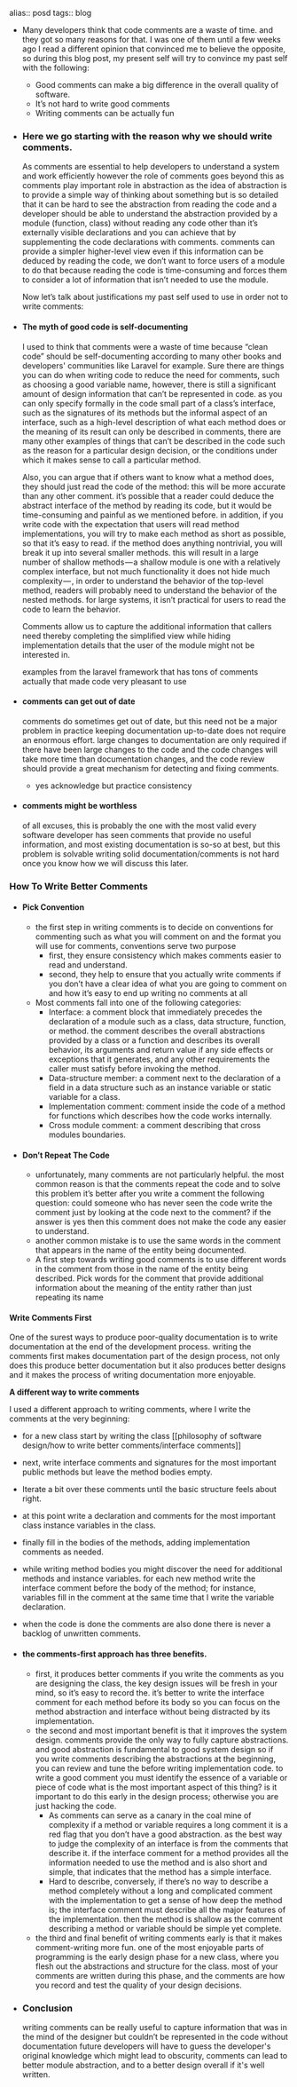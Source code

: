 alias:: posd
tags:: blog

- Many developers think that code comments are a waste of time. and they got so many reasons for that. I was one of them until a few weeks ago I read a different opinion that convinced me to believe the opposite, so during this blog post, my present self will try to convince my past self with the following:
	- Good comments can make a big difference in the overall quality of software.
	- It’s not hard to write good comments
	- Writing comments can be actually fun
- ### Here we go starting with the reason **why we should write comments.** 
  
  As comments are essential to help developers to understand a system and work efficiently however the role of comments goes beyond this as comments play important role in abstraction as the idea of abstraction is to provide a simple way of thinking about something but is so detailed that it can be hard to see the abstraction from reading the code and a developer should be able to understand the abstraction provided by a module (function, class) without reading any code other than it’s externally visible declarations and you can achieve that by supplementing the code declarations with comments. comments can provide a simpler higher-level view even if this information can be deduced by reading the code, we don’t want to force users of a module to do that because reading the code is time-consuming and forces them to consider a lot of information that isn’t needed to use the module.
  
  Now let’s talk about justifications my past self used to use in order not to write comments:
- #### The myth of good code is self-documenting
  
  I used to think that comments were a waste of time because “clean code” should be self-documenting according to many other books and developers' communities like Laravel for example. Sure there are things you can do when writing code to reduce the need for comments, such as choosing a good variable name, however, there is still a significant amount of design information that can’t be represented in code. as you can only specify formally in the code small part of a class’s interface, such as the signatures of its methods but the informal aspect of an interface, such as a high-level description of what each method does or the meaning of its result can only be described in comments, there are many other examples of things that can’t be described in the code such as the reason for a particular design decision, or the conditions under which it makes sense to call a particular method.
  
  Also, you can argue that if others want to know what a method does, they should just read the code of the method: this will be more accurate than any other comment. it’s possible that a reader could deduce the abstract interface of the method by reading its code, but it would be time-consuming and painful as we mentioned before. in addition, if you write code with the expectation that users will read method implementations, you will try to make each method as short as possible, so that it’s easy to read. if the method does anything nontrivial, you will break it up into several smaller methods. this will result in a large number of shallow methods — a shallow module is one with a relatively complex interface, but not much functionality it does not hide much complexity — , in order to understand the behavior of the top-level method, readers will probably need to understand the behavior of the nested methods. for large systems, it isn’t practical for users to read the code to learn the behavior.
  
  Comments allow us to capture the additional information that callers need thereby completing the simplified view while hiding implementation details that the user of the module might not be interested in.
  
  examples from the laravel framework that has tons of comments actually that made code very pleasant to use
- #### comments can get out of date
  comments do sometimes get out of date, but this need not be a major problem in practice keeping documentation up-to-date does not require an enormous effort. large changes to documentation are only required if there have been large changes to the code and the code changes will take more time than documentation changes, and the code review should provide a great mechanism for detecting and fixing comments.
	- yes acknowledge but practice consistency
- #### comments might be worthless 
  of all excuses, this is probably the one with the most valid every software developer has seen comments that provide no useful information, and most existing documentation is so-so at best, but this problem is solvable writing solid documentation/comments is not hard once you know how we will discuss this later.
### How To Write Better Comments
- #### Pick Convention
	- the first step in writing comments is to decide on conventions for commenting such as what you will comment on and the format you will use for comments, conventions serve two purpose
		- first, they ensure consistency which makes comments easier to read and understand.
		- second, they help to ensure that you actually write comments if you don’t have a clear idea of what you are going to comment on and how it’s easy to end up writing no comments at all
	- Most comments fall into one of the following categories:
		- Interface: a comment block that immediately precedes the declaration of a module such as a class, data structure, function, or method. the comment describes the overall abstractions provided by a class or a function and describes its overall behavior, its arguments and return value if any side effects or exceptions that it generates, and any other requirements the caller must satisfy before invoking the method.
		- Data-structure member: a comment next to the declaration of a field in a data structure such as an instance variable or static variable for a class.
		- Implementation comment: comment inside the code of a method for functions which describes how the code works internally.
		- Cross module comment: a comment describing that cross modules boundaries.
- #### Don’t Repeat The Code
	- unfortunately, many comments are not particularly helpful. the most common reason is that the comments repeat the code and to solve this problem it’s better after you write a comment the following question: could someone who has never seen the code write the comment just by looking at the code next to the comment? if the answer is yes then this comment does not make the code any easier to understand.
	- another common mistake is to use the same words in the comment that appears in the name of the entity being documented.
	- A first step towards writing good comments is to use different words in the comment from those in the name of the entity being described. Pick words for the comment that provide additional information about the meaning of the entity rather than just repeating its name
#### Write Comments First

One of the surest ways to produce poor-quality documentation is to write documentation at the end of the development process. writing the comments first makes documentation part of the design process, not only does this produce better documentation but it also produces better designs and it makes the process of writing documentation more enjoyable.

**A different way to write comments**

I used a different approach to writing comments, where I write the comments at the very beginning:
- for a new class start by writing the class [[philosophy of software design/how to write better comments/interface comments]]
- next, write interface comments and signatures for the most important public methods but leave the method bodies empty.
- Iterate a bit over these comments until the basic structure feels about right.
- at this point write a declaration and comments for the most important class instance variables in the class.
- finally fill in the bodies of the methods, adding implementation comments as needed.
- while writing method bodies you might discover the need for additional methods and instance variables. for each new method write the interface comment before the body of the method; for instance, variables fill in the comment at the same time that I write the variable declaration.
- when the code is done the comments are also done there is never a backlog of unwritten comments.
- #### the comments-first approach has three benefits.
	- first, it produces better comments if you write the comments as you are designing the class, the key design issues will be fresh in your mind, so it’s easy to record the. it’s better to write the interface comment for each method before its body so you can focus on the method abstraction and interface without being distracted by its implementation.
	- the second and most important benefit is that it improves the system design. comments provide the only way to fully capture abstractions. and good abstraction is fundamental to good system design so if you write comments describing the abstractions at the beginning, you can review and tune the before writing implementation code. to write a good comment you must identify the essence of a variable or piece of code what is the most important aspect of this thing? is it important to do this early in the design process; otherwise you are just hacking the code.
		- As comments can serve as a canary in the coal mine of complexity if a method or variable requires a long comment it is a red flag that you don’t have a good abstraction. as the best way to judge the complexity of an interface is from the comments that describe it. if the interface comment for a method provides all the information needed to use the method and is also short and simple, that indicates that the method has a simple interface.
		- Hard to describe, conversely, if there’s no way to describe a method completely without a long and complicated comment with the implementation to get a sense of how deep the method is; the interface comment must describe all the major features of the implementation. then the method is shallow as the comment describing a method or variable should be simple yet complete.
	- the third and final benefit of writing comments early is that it makes comment-writing more fun. one of the most enjoyable parts of programming is the early design phase for a new class, where you flesh out the abstractions and structure for the class. most of your comments are written during this phase, and the comments are how you record and test the quality of your design decisions.
- ### Conclusion  
  
  writing comments can be really useful to capture information that was in the mind of the designer but couldn’t be represented in the code without documentation future developers will have to guess the developer's original knowledge which might lead to obscurity, comments can lead to better module abstraction, and to a better design overall if it's well written.